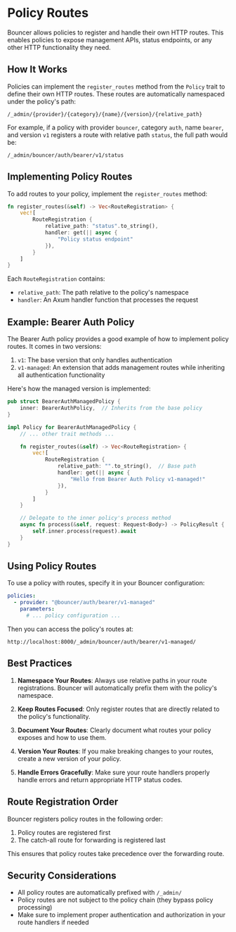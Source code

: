 # Policy Routes

Bouncer allows policies to register and handle their own HTTP routes. This enables policies to expose management APIs, status endpoints, or any other HTTP functionality they need.

## How It Works

Policies can implement the `register_routes` method from the `Policy` trait to define their own HTTP routes. These routes are automatically namespaced under the policy's path:

```
/_admin/{provider}/{category}/{name}/{version}/{relative_path}
```

For example, if a policy with provider `bouncer`, category `auth`, name `bearer`, and version `v1` registers a route with relative path `status`, the full path would be:

```
/_admin/bouncer/auth/bearer/v1/status
```

## Implementing Policy Routes

To add routes to your policy, implement the `register_routes` method:

```rust
fn register_routes(&self) -> Vec<RouteRegistration> {
    vec![
        RouteRegistration {
            relative_path: "status".to_string(),
            handler: get(|| async {
                "Policy status endpoint"
            }),
        }
    ]
}
```

Each `RouteRegistration` contains:

- `relative_path`: The path relative to the policy's namespace
- `handler`: An Axum handler function that processes the request

## Example: Bearer Auth Policy

The Bearer Auth policy provides a good example of how to implement policy routes. It comes in two versions:

1. `v1`: The base version that only handles authentication
2. `v1-managed`: An extension that adds management routes while inheriting all authentication functionality

Here's how the managed version is implemented:

```rust
pub struct BearerAuthManagedPolicy {
    inner: BearerAuthPolicy,  // Inherits from the base policy
}

impl Policy for BearerAuthManagedPolicy {
    // ... other trait methods ...

    fn register_routes(&self) -> Vec<RouteRegistration> {
        vec![
            RouteRegistration {
                relative_path: "".to_string(),  // Base path
                handler: get(|| async {
                    "Hello from Bearer Auth Policy v1-managed!"
                }),
            }
        ]
    }

    // Delegate to the inner policy's process method
    async fn process(&self, request: Request<Body>) -> PolicyResult {
        self.inner.process(request).await
    }
}
```

## Using Policy Routes

To use a policy with routes, specify it in your Bouncer configuration:

```yaml
policies:
  - provider: "@bouncer/auth/bearer/v1-managed"
    parameters:
      # ... policy configuration ...
```

Then you can access the policy's routes at:

```
http://localhost:8000/_admin/bouncer/auth/bearer/v1-managed/
```

## Best Practices

1. **Namespace Your Routes**: Always use relative paths in your route registrations. Bouncer will automatically prefix them with the policy's namespace.

2. **Keep Routes Focused**: Only register routes that are directly related to the policy's functionality.

3. **Document Your Routes**: Clearly document what routes your policy exposes and how to use them.

4. **Version Your Routes**: If you make breaking changes to your routes, create a new version of your policy.

5. **Handle Errors Gracefully**: Make sure your route handlers properly handle errors and return appropriate HTTP status codes.

## Route Registration Order

Bouncer registers policy routes in the following order:

1. Policy routes are registered first
2. The catch-all route for forwarding is registered last

This ensures that policy routes take precedence over the forwarding route.

## Security Considerations

- All policy routes are automatically prefixed with `/_admin/`
- Policy routes are not subject to the policy chain (they bypass policy processing)
- Make sure to implement proper authentication and authorization in your route handlers if needed
